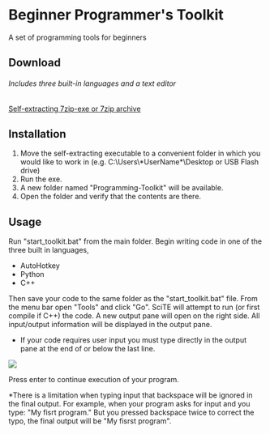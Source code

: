 # Beginner Programmer's Toolkit
A set of programming tools for beginners

## Download
###### Includes three built-in languages and a text editor
[Self-extracting 7zip-exe or 7zip archive](https://github.com/adabo/Beginner_Programmer-s_Toolkit/releases)

## Installation
1. Move the self-extracting executable to a convenient folder in which you would like to work in (e.g. C:\\Users\\\*UserName\*\\Desktop or USB Flash drive)
2. Run the exe.
3. A new folder named "Programming-Toolkit" will be available.
4. Open the folder and verify that the contents are there.

## Usage
Run "start\_toolkit.bat" from the main folder. Begin writing code in one of the three built in languages,

- AutoHotkey
- Python
- C++

Then save your code to the same folder as the "start\_toolkit.bat" file. From the menu bar open "Tools" and click "Go". SciTE will attempt to run (or first compile if C++) the code. A new output pane will open on the right side. All input/output information will be displayed in the output pane.

- If your code requires user input you must type directly in the output pane at the end of or below the last line.

![](https://drive.google.com/open?id=1GALEtpf011-E1DvUv3W1D48zDcfC_Tqr)    

Press enter to continue execution of your program.

*There is a limitation when typing input that backspace will be ignored in the final output. For example, when your program asks for input and you type: "My fisrt program." But you pressed backspace twice to correct the typo, the final output will be "My fisrst program".
